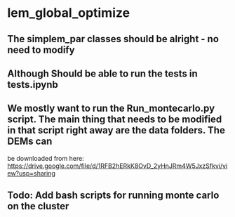 # lem_global_optimize
## The simplem_par classes should be alright - no need to modify
## Although Should be able to run the tests in tests.ipynb

## We mostly want to run the Run_montecarlo.py script.  The main thing that needs to be modified in that script right away are the data folders. The DEMs can 
be downloaded from here: https://drive.google.com/file/d/1RFB2hERkK8OvD_2yHnJRm4W5JxzSfkvi/view?usp=sharing

## Todo: Add bash scripts for running monte carlo on the cluster
